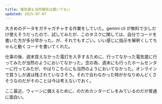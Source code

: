 ```yaml
---
title: 電気屋も当然電気は置いてない
updated: 2025-07-07
---
```


大きめのデータをガチャガチャする作業をしていた。gemini cli が無料で少しだけ使えそうだったので、試してみたが、このタスクに関しては、自分でコードを書いた方が多分早かった。が、それでもすごい。いい感じに指示を解釈くしてちゃんと動くコードを書いてくれた。

仕事の後、週末買えなかった電灯を入手するために、行ってなかった電気屋に行ってみたが当然のようにおいてなかった。念の為、週末にも行ったホームセンターに行ってみたが、やはりこちらにも当然のようにおいてなかった。オンラインで買うしか道は残されていなさそう。それで合わなかった時がかなりめんどくさそうなのだがそのことは今は考えないでおく。

ここ最近、ウィーンに備えるために、のだめカンタービレをみているのだが普通に面白い。